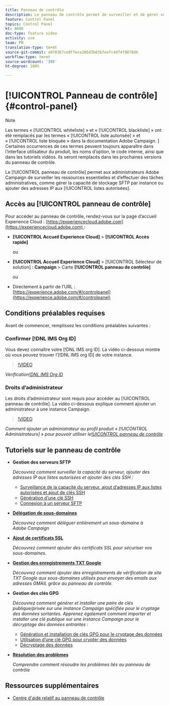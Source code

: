 ```yaml
---
title: Panneau de contrôle
description: Le panneau de contrôle permet de surveiller et de gérer votre espace de stockage SFTP par instance et d’ajouter des adresses IP aux listes autorisées.
feature: Control Panel
topics: Control Panel
kt: 4696
doc-type: feature video
activity: use
team: PM
translation-type: tm+mt
source-git-commit: a078367ce8ffece206d3b83bfeefc4df4f8078d6
workflow-type: tm+mt
source-wordcount: '395'
ht-degree: 100%

---
```



# [!UICONTROL Panneau de contrôle] {#control-panel}

>[!NOTE]
>
>Les termes « [!UICONTROL whiteliste] » et « [!UICONTROL blackliste] » ont été remplacés par les termes « [!UICONTROL liste autorisée] » et « [!UICONTROL liste bloquée » dans la documentation Adobe Campaign. ] Certaines occurrences de ces termes peuvent toujours apparaître dans l’interface utilisateur du produit, les noms d’option, le code interne, ainsi que dans les tutoriels vidéos. Ils seront remplacés dans les prochaines versions du panneau de contrôle.

Le [!UICONTROL panneau de contrôle] permet aux administrateurs Adobe Campaign de surveiller les ressources essentielles et d’effectuer des tâches administratives, comme gérer la capacité de stockage SFTP par instance ou ajouter des adresses IP aux [!UICONTROL listes autorisées].

## Accès au [!UICONTROL panneau de contrôle]

Pour accéder au panneau de contrôle, rendez-vous sur la page d’accueil Experience Cloud : [https://experiencecloud.adobe.com](https://experiencecloud.adobe.com) :

* **[!UICONTROL Accueil Experience Cloud]** > **[!UICONTROL Accès rapide]**

   ou
* **[!UICONTROL Accueil Experience Cloud]** > [!UICONTROL Sélecteur de solution] : **Campaign** > Carte **[!UICONTROL panneau de contrôle]**

   ou

* Directement à partir de l’URL : [https://experience.adobe.com/#/controlpanel](https://experience.adobe.com/#/controlpanel)

## Conditions préalables requises

Avant de commencer, remplissez les conditions préalables suivantes :

### Confirmer [!DNL IMS Org ID]

Vous devez connaître votre [!DNL IMS org ID]. La vidéo ci-dessous montre où vous pouvez trouver l’[!DNL IMS org ID] de votre instance.

>[!VIDEO](https://video.tv.adobe.com/v/27183?quality=12)

*Vérification[!DNL IMS Org ID](00:26 min)*

### Droits d’administrateur

Les droits d’administrateur sont requis pour accéder au [!UICONTROL panneau de contrôle].
La vidéo ci-dessous explique comment ajouter un administrateur à une instance Campaign.

>[!VIDEO](https://video.tv.adobe.com/v/27147?quality=12)

*Comment ajouter un administrateur au profil produit « [!UICONTROL Administrateurs] » pour pouvoir utiliser le[!UICONTROL panneau de contrôle](01:03 min)*

## Tutoriels sur le panneau de contrôle

* **Gestion des serveurs SFTP**

   *Découvrez comment surveiller la capacité du serveur, ajouter des adresses IP aux listes autorisées et ajouter des clés SSH :*

   * [Surveillance de la capacité du serveur, ajout d’adresses IP aux listes autorisées et ajout de clés SSH](/help/administrating/control-panel/monitoring-server-capacity-allow-listing-adding-ssh-key.md)
   * [Génération d’une clé SSH](/help/administrating/control-panel/generate-ssh-key.md)
   * [Connexion à un serveur SFTP](/help/administrating/control-panel/connect-to-sftp-server.md)
* **[Délégation de sous-domaines](/help/administrating/control-panel/subdomain-delegation.md)**

   *Découvrez comment déléguer entièrement un sous-domaine à Adobe Campaign*
* **[Ajout de certificats SSL](/help/administrating/control-panel/adding-ssl-certificates.md)**

   *Découvrez comment ajouter des certificats SSL pour sécuriser vos sous-domaines.*

* **[Gestion des enregistrements TXT Google](/help/administrating/control-panel/google-txt-record-management.md)**

   *Découvrez comment ajouter des enregistrements de vérification de site TXT Google aux sous-domaines utilisés pour envoyer des emails aux adresses GMAIL grâce au panneau de contrôle.*

* **Gestion des clés GPG**

   *Découvrez comment générer et installer une paire de clés publique/privée sur une instance Campaign spécifiée pour le cryptage des données sortantes. Apprenez également comment importer et installer une clé publique sur une instance Campaign pour le décryptage des données entrantes :*

   * [Génération et installation de clés GPG pour le cryptage des données](./gpg-key-management/generating-and-installing-gpg-keys-for-data-encryption.md)
   * [Utilisation d’une clé GPG pour crypter des données](./gpg-key-management/using-a-gpg-key-to-encrypt-data.md)
   * [Décryptage des données](./gpg-key-management/decrypting-data.md)

* **[Résolution des problèmes](/help/administrating/control-panel/trouble-shooting.md)**

   *Comprendre comment résoudre les problèmes liés au panneau de contrôle*

## Ressources supplémentaires

* [Centre d&#39;aide relatif au panneau de contrôle](https://docs.adobe.com/content/help/fr-FR/control-panel/using/control-panel-home.html)

